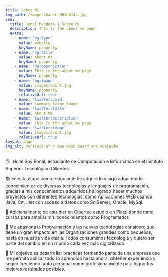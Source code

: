 ```yaml
---
title: Sobre Mí
img_path: /images/baner-864db14b.jpg
seo:
  title: Ronal Mendoza | Sobre Mí
  description: This is the about me page
  extra:
    - name: 'og:type'
      value: website
      keyName: property
    - name: 'og:title'
      value: About Me
      keyName: property
    - name: 'og:description'
      value: This is the about me page
      keyName: property
    - name: 'og:image'
      value: images/about.jpg
      keyName: property
      relativeUrl: true
    - name: 'twitter:card'
      value: summary_large_image
    - name: 'twitter:title'
      value: About Me
    - name: 'twitter:description'
      value: This is the about me page
    - name: 'twitter:image'
      value: images/about.jpg
      relativeUrl: true
layout: page
img_alt: Portrait of a man with beard and mustache
---
```

🖐 ¡Hola! Soy Ronal, estudiante de Computación e Informática en el Instituto Superior Tecnológico Cibertec.

📚 En esta etapa como estudiante he adquirido y sigo adquiriendo conocimientos de diversas tecnologías y lenguajes de programación, gracias a mis conocimientos adquiridos he logrado hacer muchos proyectos con diferentes tecnologías, como Aplicaciones WEB usando Java, C#, .net con acceso a datos como SqlServer, Oracle, MySql.

📘 Adicionalmente de estudiar en Cibertec estudio en Platzi donde tomo cursos para ampliar mis conocimientos como Programador.

🙌 Me apasiona la Programación y las nuevas tecnologías considero que tiene un gran impacto en las Organizaciones grandes como pequeñas, hasta en nuestra vida diaria. Todos consumimos tecnología y quiero ser parte del cambio en un mundo cada vez más digitalizado.

🎯 Mi objetivo es desarrollar practicas formando parte de una empresa que me permita aplicar todo lo aprendido hasta ahora, obtener experiencia y seguir creciendo tanto personal como profesionalmente para lograr los mejores resultados posibles.
